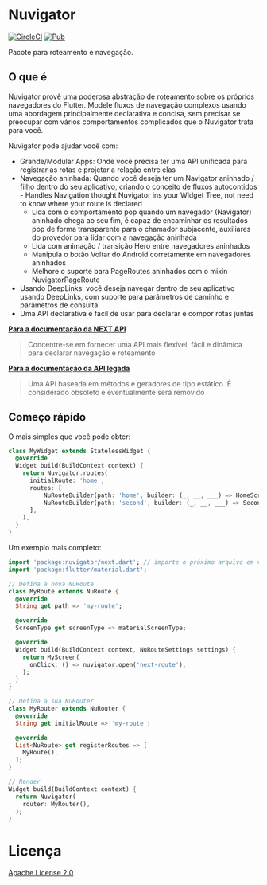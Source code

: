 # Nuvigator

[![CircleCI](https://circleci.com/gh/nubank/nuvigator/tree/master.svg?style=svg)](https://circleci.com/gh/nubank/nuvigator/tree/master)
[![Pub](https://img.shields.io/pub/v/nuvigator.svg)](https://pub.dartlang.org/packages/nuvigator)

Pacote para roteamento e navegação.

## O que é

Nuvigator provê uma poderosa abstração de roteamento sobre os próprios navegadores do Flutter. Modele fluxos de navegação complexos usando uma abordagem principalmente declarativa e concisa, sem precisar se preocupar com vários comportamentos complicados que o Nuvigator trata para você.

Nuvigator pode ajudar você com:

- Grande/Modular Apps: Onde você precisa ter uma API unificada para registrar as rotas e projetar a relação entre elas
- Navegação aninhada: Quando você deseja ter um Navigator aninhado / filho dentro do seu aplicativo, criando o conceito de fluxos autocontidos  - Handles Navigation thought Nuvigator ins your Widget Tree, not need to know where your route is declared
  - Lida com o comportamento pop quando um navegador (Navigator) aninhado chega ao seu fim, é capaz de encaminhar os resultados pop de forma transparente para o chamador subjacente, auxiliares do provedor para lidar com a navegação aninhada
  - Lida com animação / transição Hero entre navegadores aninhados
  - Manipula o botão Voltar do Android corretamente em navegadores aninhados
  - Melhore o suporte para PageRoutes aninhados com o mixin NuvigatorPageRoute
- Usando DeepLinks: você deseja navegar dentro de seu aplicativo usando DeepLinks, com suporte para parâmetros de caminho e parâmetros de consulta
- Uma API declarativa e fácil de usar para declarar e compor rotas juntas

[**Para a documentação da NEXT API**](./doc/next.md)
> Concentre-se em fornecer uma API mais flexível, fácil e dinâmica para declarar navegação e roteamento

[**Para a documentação da API legada**](./doc/legacy.md)
> Uma API baseada em métodos e geradores de tipo estático. É considerado obsoleto e eventualmente será removido

## Começo rápido

O mais simples que você pode obter:

```dart
class MyWidget extends StatelessWidget {
  @override
  Widget build(BuildContext context) {
    return Nuvigator.routes(
      initialRoute: 'home',
      routes: [
          NuRouteBuilder(path: 'home', builder: (_, __, ___) => HomeScreen()),
          NuRouteBuilder(path: 'second', builder: (_, __, ___) => SecondScreen()),
      ],
    ),
  }
}
```

Um exemplo mais completo:

```dart
import 'package:nuvigator/next.dart'; // importe o próximo arquivo em vez de `nuvigator.dart`
import 'package:flutter/material.dart';

// Defina a nova NuRoute
class MyRoute extends NuRoute {
  @override
  String get path => 'my-route';

  @override
  ScreenType get screenType => materialScreenType;

  @override
  Widget build(BuildContext context, NuRouteSettings settings) {
    return MyScreen(
      onClick: () => nuvigator.open('next-route'),
    );
  }
}

// Defina a sua NuRouter
class MyRouter extends NuRouter {
  @override
  String get initialRoute => 'my-route';

  @override
  List<NuRoute> get registerRoutes => [
    MyRoute(),
  ];
}

// Render
Widget build(BuildContext context) {
  return Nuvigator(
    router: MyRouter(),
  );
}

```

# Licença
[Apache License 2.0](LICENSE)

